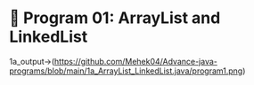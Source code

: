 # 📌 Program 01: ArrayList and LinkedList

1a_output->(https://github.com/Mehek04/Advance-java-programs/blob/main/1a_ArrayList_LinkedList.java/program1.png)
